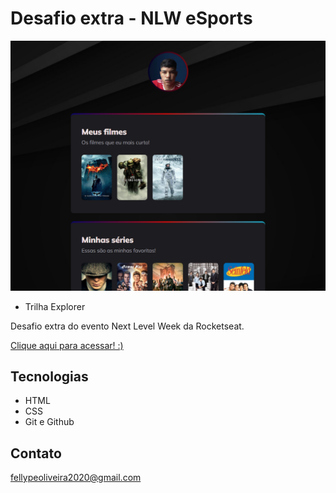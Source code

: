  # Desafio extra - NLW eSports 

 ![preview](./.github/preview.png)
 
 - Trilha Explorer

 Desafio extra do evento Next Level Week da Rocketseat.

 [Clique aqui para acessar! :)](https://1fellype.github.io/meus-filmes-favoritos/)

## Tecnologias

- HTML
- CSS
- Git e Github

## Contato

fellypeoliveira2020@gmail.com
